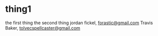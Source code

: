 # thing1
the first thing
the second thing
jordan fickel, forastic@gmail.com
Travis Baker, tolvecspellcaster@gmail.com

